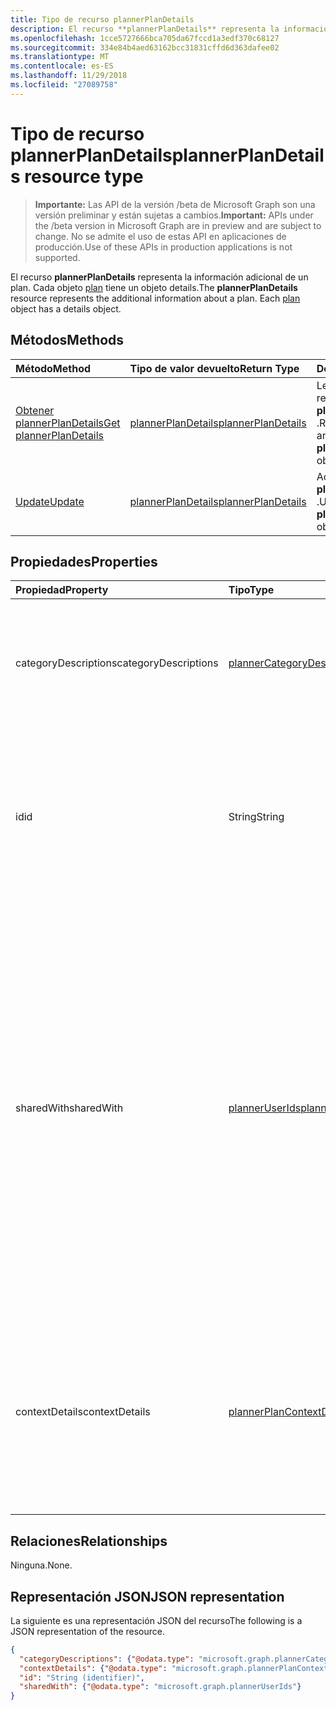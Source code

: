 ```yaml
---
title: Tipo de recurso plannerPlanDetails
description: El recurso **plannerPlanDetails** representa la información adicional de un plan. Cada objeto plan tiene un objeto details.
ms.openlocfilehash: 1cce5727666bca705da67fccd1a3edf370c68127
ms.sourcegitcommit: 334e84b4aed63162bcc31831cffd6d363dafee02
ms.translationtype: MT
ms.contentlocale: es-ES
ms.lasthandoff: 11/29/2018
ms.locfileid: "27089758"
---
```

# <a name="plannerplandetails-resource-type"></a><span data-ttu-id="c2a82-104">Tipo de recurso plannerPlanDetails</span><span class="sxs-lookup"><span data-stu-id="c2a82-104">plannerPlanDetails resource type</span></span>

> <span data-ttu-id="c2a82-105">**Importante:** Las API de la versión /beta de Microsoft Graph son una versión preliminar y están sujetas a cambios.</span><span class="sxs-lookup"><span data-stu-id="c2a82-105">**Important:** APIs under the /beta version in Microsoft Graph are in preview and are subject to change.</span></span> <span data-ttu-id="c2a82-106">No se admite el uso de estas API en aplicaciones de producción.</span><span class="sxs-lookup"><span data-stu-id="c2a82-106">Use of these APIs in production applications is not supported.</span></span>

<span data-ttu-id="c2a82-p103">El recurso **plannerPlanDetails** representa la información adicional de un plan. Cada objeto [plan](plannerplan.md) tiene un objeto details.</span><span class="sxs-lookup"><span data-stu-id="c2a82-p103">The **plannerPlanDetails** resource represents the additional information about a plan. Each [plan](plannerplan.md) object has a details object.</span></span>


## <a name="methods"></a><span data-ttu-id="c2a82-109">Métodos</span><span class="sxs-lookup"><span data-stu-id="c2a82-109">Methods</span></span>

| <span data-ttu-id="c2a82-110">Método</span><span class="sxs-lookup"><span data-stu-id="c2a82-110">Method</span></span>           | <span data-ttu-id="c2a82-111">Tipo de valor devuelto</span><span class="sxs-lookup"><span data-stu-id="c2a82-111">Return Type</span></span>    |<span data-ttu-id="c2a82-112">Descripción</span><span class="sxs-lookup"><span data-stu-id="c2a82-112">Description</span></span>|
|:---------------|:--------|:----------|
|[<span data-ttu-id="c2a82-113">Obtener plannerPlanDetails</span><span class="sxs-lookup"><span data-stu-id="c2a82-113">Get plannerPlanDetails</span></span>](../api/plannerplandetails-get.md) | [<span data-ttu-id="c2a82-114">plannerPlanDetails</span><span class="sxs-lookup"><span data-stu-id="c2a82-114">plannerPlanDetails</span></span>](plannerplandetails.md) |<span data-ttu-id="c2a82-115">Lea las propiedades y relaciones de un objeto **plannerPlanDetails** .</span><span class="sxs-lookup"><span data-stu-id="c2a82-115">Read the properties and relationships of a **plannerPlanDetails** object.</span></span>|
|[<span data-ttu-id="c2a82-116">Update</span><span class="sxs-lookup"><span data-stu-id="c2a82-116">Update</span></span>](../api/plannerplandetails-update.md) | [<span data-ttu-id="c2a82-117">plannerPlanDetails</span><span class="sxs-lookup"><span data-stu-id="c2a82-117">plannerPlanDetails</span></span>](plannerplandetails.md)    |<span data-ttu-id="c2a82-118">Actualizar un objeto **plannerPlanDetails** .</span><span class="sxs-lookup"><span data-stu-id="c2a82-118">Update a **plannerPlanDetails** object.</span></span> |

## <a name="properties"></a><span data-ttu-id="c2a82-119">Propiedades</span><span class="sxs-lookup"><span data-stu-id="c2a82-119">Properties</span></span>
| <span data-ttu-id="c2a82-120">Propiedad</span><span class="sxs-lookup"><span data-stu-id="c2a82-120">Property</span></span>     | <span data-ttu-id="c2a82-121">Tipo</span><span class="sxs-lookup"><span data-stu-id="c2a82-121">Type</span></span>   |<span data-ttu-id="c2a82-122">Descripción</span><span class="sxs-lookup"><span data-stu-id="c2a82-122">Description</span></span>|
|:---------------|:--------|:----------|
|<span data-ttu-id="c2a82-123">categoryDescriptions</span><span class="sxs-lookup"><span data-stu-id="c2a82-123">categoryDescriptions</span></span>|[<span data-ttu-id="c2a82-124">plannerCategoryDescriptions</span><span class="sxs-lookup"><span data-stu-id="c2a82-124">plannerCategoryDescriptions</span></span>](plannercategorydescriptions.md)|<span data-ttu-id="c2a82-125">Objeto que especifica las descripciones de las seis categorías que pueden estar asociadas a las tareas del plan</span><span class="sxs-lookup"><span data-stu-id="c2a82-125">An object that specifies the descriptions of the six categories that can be associated with tasks in the plan</span></span>|
|<span data-ttu-id="c2a82-126">id</span><span class="sxs-lookup"><span data-stu-id="c2a82-126">id</span></span>|<span data-ttu-id="c2a82-127">String</span><span class="sxs-lookup"><span data-stu-id="c2a82-127">String</span></span>| <span data-ttu-id="c2a82-128">Solo lectura.</span><span class="sxs-lookup"><span data-stu-id="c2a82-128">Read-only.</span></span> <span data-ttu-id="c2a82-129">El identificador de los detalles del plan.</span><span class="sxs-lookup"><span data-stu-id="c2a82-129">The ID of the plan details.</span></span> <span data-ttu-id="c2a82-130">Es 28 caracteres de largo y entre mayúsculas y minúsculas.</span><span class="sxs-lookup"><span data-stu-id="c2a82-130">It is 28 characters long and case-sensitive.</span></span> <span data-ttu-id="c2a82-131">[Validación de formato](tasks-identifiers-disclaimer.md) se realiza en el servicio.</span><span class="sxs-lookup"><span data-stu-id="c2a82-131">[Format validation](tasks-identifiers-disclaimer.md) is done on the service.</span></span>|
|<span data-ttu-id="c2a82-132">sharedWith</span><span class="sxs-lookup"><span data-stu-id="c2a82-132">sharedWith</span></span>|[<span data-ttu-id="c2a82-133">plannerUserIds</span><span class="sxs-lookup"><span data-stu-id="c2a82-133">plannerUserIds</span></span>](planneruserids.md)|<span data-ttu-id="c2a82-134">El conjunto de identificadores que este plan se comparte con la de usuario.</span><span class="sxs-lookup"><span data-stu-id="c2a82-134">The set of user IDs that this plan is shared with.</span></span> <span data-ttu-id="c2a82-135">Si usa grupos de Office 365, use los grupos de API para administrar la pertenencia a grupos para compartir el plan [del grupo](group.md) .</span><span class="sxs-lookup"><span data-stu-id="c2a82-135">If you are using Office 365 Groups, use the groups API to manage group membership to share the [group's](group.md) plan.</span></span> <span data-ttu-id="c2a82-136">También puede agregar a los miembros existentes del grupo a esta colección, aunque no es necesario en orden para que tengan acceso el plan de propiedad del grupo.</span><span class="sxs-lookup"><span data-stu-id="c2a82-136">You can also add existing members of the group to this collection, although it is not required in order for them to access the plan owned by the group.</span></span> |
|<span data-ttu-id="c2a82-137">contextDetails</span><span class="sxs-lookup"><span data-stu-id="c2a82-137">contextDetails</span></span>|[<span data-ttu-id="c2a82-138">plannerPlanContextDetailsCollection</span><span class="sxs-lookup"><span data-stu-id="c2a82-138">plannerPlanContextDetailsCollection</span></span>](plannerplancontextdetailscollection.md)|<span data-ttu-id="c2a82-139">Solo lectura.</span><span class="sxs-lookup"><span data-stu-id="c2a82-139">Read-only.</span></span> <span data-ttu-id="c2a82-140">Una colección de información adicional asociada con las entradas de [plannerPlanContext](plannerplancontext.md) que se definen para el contenedor de [plannerPlan](plannerplan.md) .</span><span class="sxs-lookup"><span data-stu-id="c2a82-140">A collection of additional information associated with [plannerPlanContext](plannerplancontext.md) entries that are defined for the [plannerPlan](plannerplan.md) container.</span></span> |

## <a name="relationships"></a><span data-ttu-id="c2a82-141">Relaciones</span><span class="sxs-lookup"><span data-stu-id="c2a82-141">Relationships</span></span>
<span data-ttu-id="c2a82-142">Ninguna.</span><span class="sxs-lookup"><span data-stu-id="c2a82-142">None.</span></span>


## <a name="json-representation"></a><span data-ttu-id="c2a82-143">Representación JSON</span><span class="sxs-lookup"><span data-stu-id="c2a82-143">JSON representation</span></span>
<span data-ttu-id="c2a82-144">La siguiente es una representación JSON del recurso</span><span class="sxs-lookup"><span data-stu-id="c2a82-144">The following is a JSON representation of the resource.</span></span>

<!-- {
  "blockType": "resource",
  "optionalProperties": [

  ],
  "@odata.type": "microsoft.graph.plannerPlanDetails"
}-->

```json
{
  "categoryDescriptions": {"@odata.type": "microsoft.graph.plannerCategoryDescriptions"},
  "contextDetails": {"@odata.type": "microsoft.graph.plannerPlanContextDetailsCollection"},
  "id": "String (identifier)",
  "sharedWith": {"@odata.type": "microsoft.graph.plannerUserIds"}
}

```

<!-- uuid: 8fcb5dbc-d5aa-4681-8e31-b001d5168d79
2015-10-25 14:57:30 UTC -->
<!-- {
  "type": "#page.annotation",
  "description": "plannerPlanDetails resource",
  "keywords": "",
  "section": "documentation",
  "tocPath": ""
}-->
